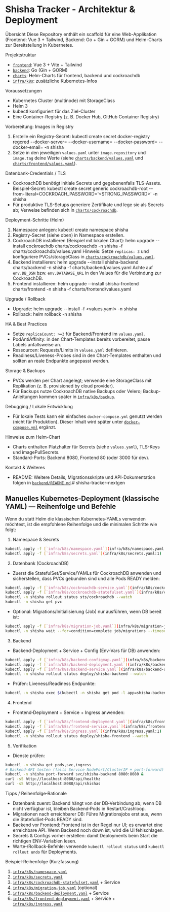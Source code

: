 # Shisha Tracker - Architektur & Deployment

Übersicht
Diese Repository enthält ein scaffold für eine Web-Applikation (Frontend: Vue 3 + Tailwind, Backend: Go + Gin + GORM) und Helm-Charts zur Bereitstellung in Kubernetes.

Projektstruktur
- [`frontend`](frontend:1): Vue 3 + Vite + Tailwind
- [`backend`](backend:1): Go (Gin + GORM)
- [`charts`](charts:1): Helm-Charts für frontend, backend und cockroachdb
- [`infra/k8s`](infra/k8s:1): zusätzliche Kubernetes-Infos

Voraussetzungen
- Kubernetes Cluster (multinode) mit StorageClass
- Helm 3
- kubectl konfiguriert für das Ziel-Cluster
- Eine Container-Registry (z. B. Docker Hub, GitHub Container Registry)

Vorbereitung: Images in Registry
1. Erstelle ein Registry-Secret:
   kubectl create secret docker-registry regcred --docker-server=<REGISTRY> --docker-username=<USER> --docker-password=<PASSWORD> --docker-email=<EMAIL> -n shisha
2. Setze in den jeweiligen `values.yaml` unter `image.repository` und `image.tag` deine Werte (siehe [`charts/backend/values.yaml`](charts/backend/values.yaml:1) und [`charts/frontend/values.yaml`](charts/frontend/values.yaml:1)).

Datenbank-Credentials / TLS
- CockroachDB benötigt initiale Secrets und gegebenenfalls TLS-Assets. Beispiel-Secret:
   kubectl create secret generic cockroachdb-root --from-literal=COCKROACH_PASSWORD='<STRONG_PASSWORD>' -n shisha
- Für produktive TLS-Setups generiere Zertifikate und lege sie als Secrets ab; Verweise befinden sich in [`charts/cockroachdb`](charts/cockroachdb:1).

Deployment-Schritte (Helm)
1. Namespace anlegen:
   kubectl create namespace shisha
2. Registry-Secret (siehe oben) in Namespace erstellen.
3. CockroachDB installieren (Beispiel mit lokalen Chart):
   helm upgrade --install cockroachdb charts/cockroachdb -n shisha -f charts/cockroachdb/values.yaml
   Hinweis: Setze `replicas: 3` und konfiguriere PVCs/storageClass in [`charts/cockroachdb/values.yaml`](charts/cockroachdb/values.yaml:1).
4. Backend installieren:
   helm upgrade --install shisha-backend charts/backend -n shisha -f charts/backend/values.yaml
   Achte auf `env.DB_DSN` bzw. `env.DATABASE_URL` in den Values für die Verbindung zur CockroachDB.
5. Frontend installieren:
   helm upgrade --install shisha-frontend charts/frontend -n shisha -f charts/frontend/values.yaml

Upgrade / Rollback
- Upgrade: helm upgrade --install <release> <chart> -f <values.yaml> -n shisha
- Rollback: helm rollback <release> <revision> -n shisha

HA & Best Practices
- Setze `replicaCount: >=3` für Backend/Frontend im `values.yaml`.
- PodAntiAffinity: in den Chart-Templates bereits vorbereitet, passe Labels anfallsweise an.
- Ressourcen: Requests/Limits in `values.yaml` definieren.
- Readiness/Liveness-Probes sind in den Chart-Templates enthalten und sollten an reale Endpunkte angepasst werden.

Storage & Backups
- PVCs werden per Chart angelegt; verwende eine StorageClass mit Replikation (z. B. provisioned by cloud provider).
- Für Backups nutze CockroachDB native Backups oder Velero; Backup-Anleitungen kommen später in [`infra/k8s/backup`](infra/k8s/backup:1).

Debugging / Lokale Entwicklung
- Für lokale Tests kann ein einfaches `docker-compose.yml` genutzt werden (nicht für Produktion). Dieser Inhalt wird später unter [`docker-compose.yml`](docker-compose.yml:1) ergänzt.

Hinweise zum Helm-Chart
- Charts enthalten Platzhalter für Secrets (siehe `values.yaml`), TLS-Keys und imagePullSecrets.
- Standard-Ports: Backend 8080, Frontend 80 (oder 3000 für dev).

Kontakt & Weiteres
- README: Weitere Details, Migrationsskripte und API-Dokumentation folgen in [`backend/README.md`](backend/README.md:1).# shisha-tracker-nextgen

## Manuelles Kubernetes‑Deployment (klassische YAML) — Reihenfolge und Befehle

Wenn du statt Helm die klassischen Kubernetes‑YAMLs verwenden möchtest, ist die empfohlene Reihenfolge und die minimalen Schritte wie folgt:

1) Namespace & Secrets
```bash
kubectl apply -f [`infra/k8s/namespace.yaml`](infra/k8s/namespace.yaml:1)
kubectl apply -f [`infra/k8s/secrets.yaml`](infra/k8s/secrets.yaml:1)
```

2) Datenbank (CockroachDB)
- Zuerst die StatefulSet/Service/YAMLs für CockroachDB anwenden und sicherstellen, dass PVCs gebunden sind und alle Pods READY melden:
```bash
kubectl apply -f [`infra/k8s/cockroachdb-service.yaml`](infra/k8s/cockroachdb-service.yaml:1)
kubectl apply -f [`infra/k8s/cockroachdb-statefulset.yaml`](infra/k8s/cockroachdb-statefulset.yaml:1)
kubectl -n shisha rollout status sts/cockroachdb --watch
kubectl -n shisha get pvc
```
- Optional: Migrations/Initialisierung (Job) nur ausführen, wenn DB bereit ist:
```bash
kubectl apply -f [`infra/k8s/migration-job.yaml`](infra/k8s/migration-job.yaml:1)
kubectl -n shisha wait --for=condition=complete job/migrations --timeout=120s
```

3) Backend
- Backend‑Deployment + Service + Config (Env‑Vars für DB) anwenden:
```bash
kubectl apply -f [`infra/k8s/backend-configmap.yaml`](infra/k8s/backend-configmap.yaml:1)
kubectl apply -f [`infra/k8s/backend-deployment.yaml`](infra/k8s/backend-deployment.yaml:1)
kubectl apply -f [`infra/k8s/backend-service.yaml`](infra/k8s/backend-service.yaml:1)
kubectl -n shisha rollout status deploy/shisha-backend --watch
```
- Prüfen: Liveness/Readiness Endpunkte:
```bash
kubectl -n shisha exec $(kubectl -n shisha get pod -l app=shisha-backend -o jsonpath='{.items[0].metadata.name}') -- curl -sS http://localhost:8080/api/healthz
```

4) Frontend
- Frontend‑Deployment + Service + Ingress anwenden:
```bash
kubectl apply -f [`infra/k8s/frontend-deployment.yaml`](infra/k8s/frontend-deployment.yaml:1)
kubectl apply -f [`infra/k8s/frontend-service.yaml`](infra/k8s/frontend-service.yaml:1)
kubectl apply -f [`infra/k8s/ingress.yaml`](infra/k8s/ingress.yaml:1)   # falls Ingress verwendet wird
kubectl -n shisha rollout status deploy/shisha-frontend --watch
```

5) Verifikation
- Dienste prüfen:
```bash
kubectl -n shisha get pods,svc,ingress
# Backend-API testen (falls Service NodePort/ClusterIP + port-forward)
kubectl -n shisha port-forward svc/shisha-backend 8080:8080 &
curl -sS http://localhost:8080/api/healthz
curl -sS http://localhost:8080/api/shishas
```

Tipps / Reihenfolge‑Rationale
- Datenbank zuerst: Backend hängt von der DB‑Verbindung ab; wenn DB nicht verfügbar ist, bleiben Backend‑Pods in Restart/Crashloop.
- Migrationen nach erreichbarer DB: Führe Migrationsjobs erst aus, wenn die StatefulSet‑Pods READY sind.
- Backend vor Frontend: Frontend ist in der Regel nur UI; es erwartet eine erreichbare API. Wenn Backend noch down ist, wird die UI fehlschlagen.
- Secrets & Configs vorher erstellen: damit Deployments beim Start die richtigen ENV‑Variablen lesen.
- Warte‑/Rollback‑Befehle: verwende `kubectl rollout status` und `kubectl rollout undo` für Deployments.

Beispiel‑Reihenfolge (Kurzfassung)
1. [`infra/k8s/namespace.yaml`](infra/k8s/namespace.yaml:1)  
2. [`infra/k8s/secrets.yaml`](infra/k8s/secrets.yaml:1)  
3. [`infra/k8s/cockroachdb-statefulset.yaml`](infra/k8s/cockroachdb-statefulset.yaml:1) + Service  
4. [`infra/k8s/migration-job.yaml`](infra/k8s/migration-job.yaml:1) (optional)  
5. [`infra/k8s/backend-deployment.yaml`](infra/k8s/backend-deployment.yaml:1) + Service  
6. [`infra/k8s/frontend-deployment.yaml`](infra/k8s/frontend-deployment.yaml:1) + Service + [`infra/k8s/ingress.yaml`](infra/k8s/ingress.yaml:1)
